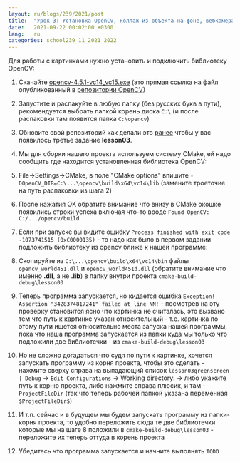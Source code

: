 ```yaml
---
layout: ru/blogs/239/2021/post
title:  "Урок 3: Установка OpenCV, коллаж из объекта на фоне, вебкамера, green-screen (как выставить Working DIR и какие dll подкладывать)"
date:   2021-09-22 00:02:00 +0300
lang:   ru
categories: school239_11_2021_2022
---
```


Для работы с картинками нужно установить и подключить библиотеку OpenCV:

1) Скачайте [opencv-4.5.1-vc14_vc15.exe](https://github.com/opencv/opencv/releases/download/4.5.1/opencv-4.5.1-vc14_vc15.exe) (это прямая ссылка на файл опубликованный в [репозитории OpenCV](https://github.com/opencv/opencv/releases/tag/4.5.1))

2) Запустите и распакуйте в любую папку (без русских букв в пути), рекомендуется выбрать папкой корень диска ```C:\``` (и после распаковки там появится папка ```C:\opencv```)

3) Обновите свой репозиторий как делали это [ранее](/blogs/239/2021/school239_11_2021_2022/2021/09/14/lesson2-2dvector.html) чтобы у вас появилось третье задание **lesson03**.

4) Мы для сборки нашего проекта используем систему CMake, ей надо сообщить где находится установленная библиотека OpenCV:

5) File->Settings->CMake, в поле "CMake options" впишите ```-DOpenCV_DIR=C:\...\opencv\build\x64\vc14\lib``` (замените троеточие на путь распаковки из шага 2)

6) После нажатия OK обратите внимание что внизу в CMake окошке появились строки успеха включая что-то вроде ```Found OpenCV: C:/.../opencv/build```

7) Если при запуске вы видите ошибку ```Process finished with exit code -1073741515 (0xC0000135)``` - то надо как было в первом задании подложить библиотеку из opencv ближе к нашей программе:

8) Скопируйте из ```C:\...\opencv\build\x64\vc14\bin``` файлы ```opencv_world451.dll``` и ```opencv_world451d.dll``` (обратите внимание что именно **.dll**, а не **.lib**) в папку внутри проекта ```cmake-build-debug\lesson03```

9) Теперь программа запускается, но кидается ошибка ```Exception! Assertion "3428374817241" failed at line NN!``` - посмотрев на эту проверку становится ясно что картинка не считалась, это вызвано тем что путь к картинке указан относительный - т.е. картинка по этому пути ищется относительно места запуска нашей программы, пока что наша программа запускается из папки куда мы только что подложили две библиотечки - из ```cmake-build-debug\lesson03```

10) Но не сложно догадаться что судя по пути к картинке, хочется запускать программу из корня проекта, чтобы это сделать - нажмите сверху справа на выпадающий список ```lesson03greenscreen | Debug``` -> ```Edit Configurations``` -> Working directory: -> либо укажите путь к корню проекта, либо нажмите справа плюсик, и там - ```ProjectFileDir``` (так что теперь рабочей папкой указана переменная ```$ProjectFileDir$```)

11) И т.п. сейчас и в будущем мы будем запускать программу из папки-корня проекта, то удобно переложить сюда те две библиотечки которые мы на шаге 8 положили в ```cmake-build-debug\lesson03``` - переложите их теперь оттуда в корень проекта

12) Убедитесь что программа запускается и начните выполнять ```TODO```
